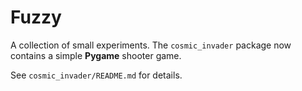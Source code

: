 # Fuzzy

A collection of small experiments. The `cosmic_invader` package now contains a simple **Pygame** shooter game.

See `cosmic_invader/README.md` for details.
